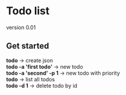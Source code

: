 # Todo list
  
version 0.01

## Get started
  
**todo** -> create json  
**todo -a 'first todo'** -> new todo  
**todo -a 'second' -p 1** -> new todo with priority  
**todo** -> list all todos  
**todo -d 1** -> delete todo by id  

